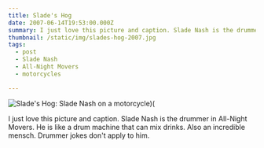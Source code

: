 ```yaml
---
title: Slade's Hog
date: 2007-06-14T19:53:00.000Z
summary: I just love this picture and caption. Slade Nash is the drummer in All-Night Movers. He is like a drum machine that can mix drinks. Also an incredible mensch. Drummer jokes don't apply to him.
thumbnail: /static/img/slades-hog-2007.jpg 
tags:
  - post 
  - Slade Nash
  - All-Night Movers
  - motorcycles

---
```


![Slade's Hog: Slade Nash on a motorcycle)(](/static/img/slades-hog-2007.jpg "Slade's Hog")

I just love this picture and caption. Slade Nash is the drummer in All-Night Movers. He is like a drum machine that can mix drinks. Also an incredible mensch. Drummer jokes don't apply to him.